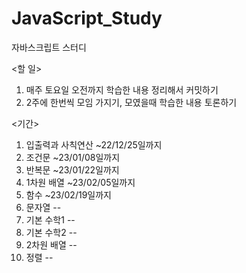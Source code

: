 # JavaScript_Study
자바스크립트 스터디

<할 일>
1. 매주 토요일 오전까지 학습한 내용 정리해서 커밋하기
2. 2주에 한번씩 모임 가지기, 모였을때 학습한 내용 토론하기

<기간>
1. 입출력과 사칙연산   ~22/12/25일까지
2. 조건문             ~23/01/08일까지
3. 반복문             ~23/01/22일까지
4. 1차원 배열         ~23/02/05일까지
5. 함수               ~23/02/19일까지
6. 문자열             --
7. 기본 수학1         --
8. 기본 수학2         --
9. 2차원 배열         --
10. 정렬              --
